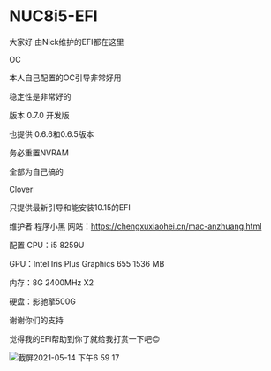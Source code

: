 # NUC8i5-EFI
大家好
由Nick维护的EFI都在这里

OC


本人自己配置的OC引导非常好用


稳定性是非常好的


版本 0.7.0 开发版


也提供 0.6.6和0.6.5版本


务必重置NVRAM


全部为自己搞的

Clover


只提供最新引导和能安装10.15的EFI


维护者 程序小黑     网站：https://chengxuxiaohei.cn/mac-anzhuang.html


配置
CPU：i5 8259U


GPU：Intel Iris Plus Graphics 655 1536 MB


内存：8G 2400MHz X2


硬盘：影驰擎500G


谢谢你们的支持


觉得我的EFI帮助到你了就给我打赏一下吧😊


![截屏2021-05-14 下午6 59 17](https://user-images.githubusercontent.com/82742298/118261699-81515180-b4e6-11eb-85e9-a19fd1c2b0e1.png)
